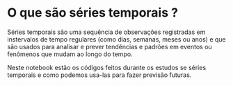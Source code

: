 # O que são séries temporais ?

Séries temporais são uma sequência de observações registradas em instervalos de tempo regulares (como dias, semanas, meses ou anos) e que são usados para analisar e prever tendências e padrões em eventos ou fenômenos que mudam ao longo do tempo.

Neste notebook estão os códigos feitos durante os estudos se séries temporais e como podemos usa-las para fazer previsão futuras.
